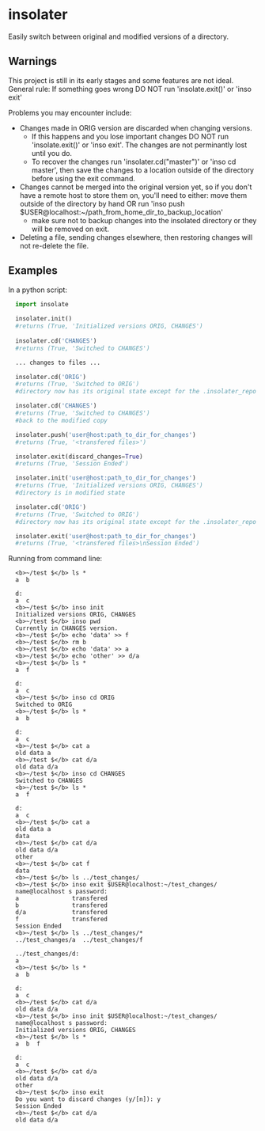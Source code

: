 insolater
=========

Easily switch between original and modified versions of a directory.


Warnings
--------
This project is still in its early stages and some features are not ideal.
General rule: If something goes wrong DO NOT run 'insolate.exit()' or 'inso exit'

Problems you may encounter include:
  - Changes made in ORIG version are discarded when changing versions.
    - If this happens and you lose important changes DO NOT run 'insolate.exit()'
      or 'inso exit'.  The changes are not perminantly lost until you do.
    - To recover the changes run 'insolater.cd("master")' or 'inso cd master', then save
      the changes to a location outside of the directory before using the exit command.
  - Changes cannot be merged into the original version yet, so if you don't have a remote
    host to store them on, you'll need to either: move them outside of the directory by hand
    OR run 'inso push $USER@localhost:~/path_from_home_dir_to_backup_location'
    - make sure not to backup changes into the insolated directory or they will be removed
      on exit.
  - Deleting a file, sending changes elsewhere, then restoring changes will not re-delete
    the file.

Examples
-------
In a python script:
```python
  import insolate
  
  insolater.init()
  #returns (True, 'Initialized versions ORIG, CHANGES')
  
  insolater.cd('CHANGES')
  #returns (True, 'Switched to CHANGES')

  ... changes to files ...

  insolater.cd('ORIG')
  #returns (True, 'Switched to ORIG')
  #directory now has its original state except for the .insolater_repo

  insolater.cd('CHANGES')
  #returns (True, 'Switched to CHANGES')
  #back to the modified copy

  insolater.push('user@host:path_to_dir_for_changes')
  #returns (True, '<transfered files>')

  insolater.exit(discard_changes=True)
  #returns (True, 'Session Ended')

  insolater.init('user@host:path_to_dir_for_changes')
  #returns (True, 'Initialized versions ORIG, CHANGES')
  #directory is in modified state

  insolater.cd('ORIG')
  #returns (True, 'Switched to ORIG')
  #directory now has its original state except for the .insolater_repo

  insolater.exit('user@host:path_to_dir_for_changes')
  #returns (True, '<transfered files>\nSession Ended')
````

Running from command line:
```
  <b>~/test $</b> ls *
  a  b

  d:
  a  c
  <b>~/test $</b> inso init
  Initialized versions ORIG, CHANGES
  <b>~/test $</b> inso pwd
  Currently in CHANGES version.
  <b>~/test $</b> echo 'data' >> f
  <b>~/test $</b> rm b
  <b>~/test $</b> echo 'data' >> a
  <b>~/test $</b> echo 'other' >> d/a
  <b>~/test $</b> ls *
  a  f

  d:
  a  c
  <b>~/test $</b> inso cd ORIG
  Switched to ORIG
  <b>~/test $</b> ls *
  a  b

  d:
  a  c
  <b>~/test $</b> cat a
  old data a
  <b>~/test $</b> cat d/a
  old data d/a
  <b>~/test $</b> inso cd CHANGES
  Switched to CHANGES
  <b>~/test $</b> ls *
  a  f

  d:
  a  c
  <b>~/test $</b> cat a
  old data a
  data
  <b>~/test $</b> cat d/a
  old data d/a
  other
  <b>~/test $</b> cat f
  data
  <b>~/test $</b> ls ../test_changes/
  <b>~/test $</b> inso exit $USER@localhost:~/test_changes/
  name@localhost s password:
  a               transfered
  b               transfered
  d/a             transfered
  f               transfered
  Session Ended
  <b>~/test $</b> ls ../test_changes/*
  ../test_changes/a  ../test_changes/f

  ../test_changes/d:
  a
  <b>~/test $</b> ls *
  a  b

  d:
  a  c
  <b>~/test $</b> cat d/a
  old data d/a
  <b>~/test $</b> inso init $USER@localhost:~/test_changes/
  name@localhost s password:
  Initialized versions ORIG, CHANGES
  <b>~/test $</b> ls *
  a  b  f

  d:
  a  c
  <b>~/test $</b> cat d/a
  old data d/a
  other
  <b>~/test $</b> inso exit
  Do you want to discard changes (y/[n]): y
  Session Ended
  <b>~/test $</b> cat d/a
  old data d/a
````

